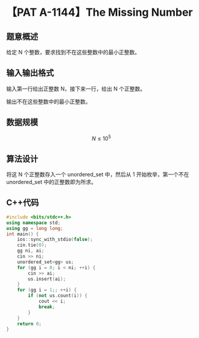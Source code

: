 # 【PAT A-1144】The Missing Number

## 题意概述

给定 N 个整数，要求找到不在这些整数中的最小正整数。

## 输入输出格式

输入第一行给出正整数 N，接下来一行，给出 N 个正整数。

输出不在这些整数中的最小正整数。

## 数据规模

$$N\le {10}^5$$

## 算法设计

将这 N 个正整数存入一个 unordered_set 中，然后从 1 开始枚举，第一个不在 unordered_set 中的正整数即为所求。

## C++代码

```cpp
#include <bits/stdc++.h>
using namespace std;
using gg = long long;
int main() {
    ios::sync_with_stdio(false);
    cin.tie(0);
    gg ni, ai;
    cin >> ni;
    unordered_set<gg> us;
    for (gg i = 0; i < ni; ++i) {
        cin >> ai;
        us.insert(ai);
    }
    for (gg i = 1;; ++i) {
        if (not us.count(i)) {
            cout << i;
            break;
        }
    }
    return 0;
}
```
